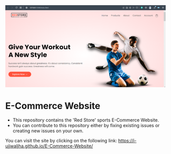 <img src = "images/Ecommerce.png">


# E-Commerce Website

- This repository contains the 'Red Store' sports E-Commerce Website.
- You can contribute to this repository either by fixing existing issues or creating new issues on your own.

You can visit the site by clicking on the following link: 
https://i-ujjwaljha.github.io/E-Commerce-Website/
